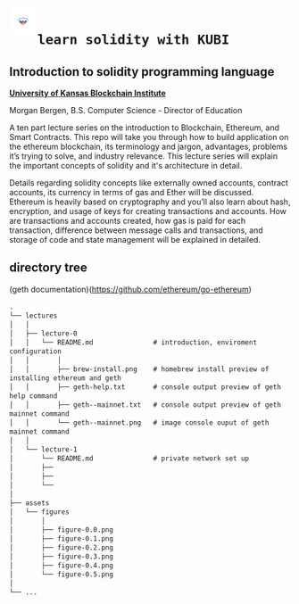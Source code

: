 <img align="left" width=10% src="/assets/KU-Blockchain-logo.svg">

# `learn solidity with KUBI`

## Introduction to solidity programming language

[ **University of Kansas Blockchain Institute** ](https://kublockchain.com)

Morgan Bergen, B.S. Computer Science - Director of Education

A ten part lecture series on the introduction to Blockchain, Ethereum, and Smart Contracts. This repo will take you through how to build application on the ethereum blockchain, its terminology and jargon, advantages, problems it’s trying to solve, and industry relevance. This lecture series will explain the important concepts of solidity and it's architecture in detail.

Details regarding solidity concepts like externally owned accounts, contract accounts, its currency in terms of gas and Ether will be discussed. Ethereum is heavily based on cryptography and you’ll also learn about hash, encryption, and usage of keys for creating transactions and accounts. How are transactions and accounts created, how gas is paid for each transaction, difference between message calls and transactions, and storage of code and state management will be explained in detailed.

## directory tree

(geth documentation)(https://github.com/ethereum/go-ethereum)

```
.
└── lectures
│   │
│   ├── lecture-0
│   │   └── README.md               # introduction, enviroment configuration
│   │       │
│   │       ├── brew-install.png    # homebrew install preview of installing ethereum and geth
│   │       ├── geth-help.txt       # console output preview of geth help command
│   │       ├── geth--mainnet.txt   # console output preview of geth mainnet command
│   │       └── geth--mainnet.png   # image console ouput of geth mainnet command
│   │
│   └── lecture-1
│       └── README.md               # private network set up
│       ├──
│       ├──
│       └──
│
├── assets
│   └── figures
│       │
│       ├── figure-0.0.png
│       ├── figure-0.1.png
│       ├── figure-0.2.png
│       ├── figure-0.3.png
│       ├── figure-0.4.png
│       └── figure-0.5.png
│
└── ...
```
